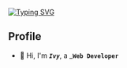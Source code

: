 [![Typing SVG](https://readme-typing-svg.demolab.com/?lines='第一行文本';Second+line+of+text)](https://git.io/typing-svg)

## Profile

- 👋 Hi, I'm _**`Ivy`**_, a \_**`Web Developer`**
